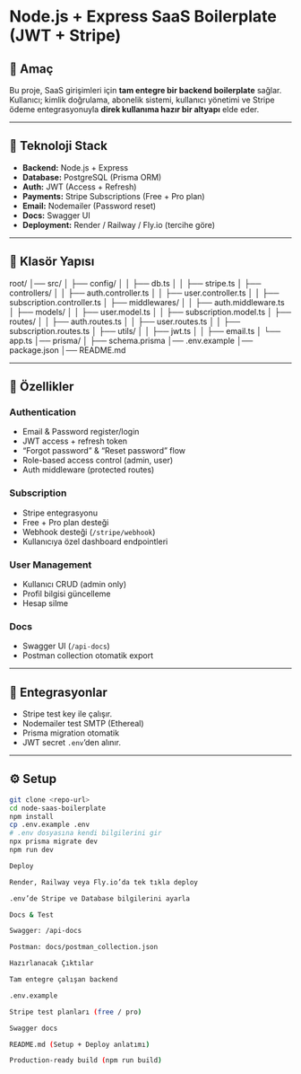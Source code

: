 # Node.js + Express SaaS Boilerplate (JWT + Stripe)

## 🧠 Amaç
Bu proje, SaaS girişimleri için **tam entegre bir backend boilerplate** sağlar.  
Kullanıcı; kimlik doğrulama, abonelik sistemi, kullanıcı yönetimi ve Stripe ödeme entegrasyonuyla **direk kullanıma hazır bir altyapı** elde eder.

---

## 🚀 Teknoloji Stack
- **Backend:** Node.js + Express
- **Database:** PostgreSQL (Prisma ORM)
- **Auth:** JWT (Access + Refresh)
- **Payments:** Stripe Subscriptions (Free + Pro plan)
- **Email:** Nodemailer (Password reset)
- **Docs:** Swagger UI
- **Deployment:** Render / Railway / Fly.io (tercihe göre)

---

## 📁 Klasör Yapısı
root/
│── src/
│ ├── config/
│ │ ├── db.ts
│ │ ├── stripe.ts
│ ├── controllers/
│ │ ├── auth.controller.ts
│ │ ├── user.controller.ts
│ │ ├── subscription.controller.ts
│ ├── middlewares/
│ │ ├── auth.middleware.ts
│ ├── models/
│ │ ├── user.model.ts
│ │ ├── subscription.model.ts
│ ├── routes/
│ │ ├── auth.routes.ts
│ │ ├── user.routes.ts
│ │ ├── subscription.routes.ts
│ ├── utils/
│ │ ├── jwt.ts
│ │ ├── email.ts
│ └── app.ts
│── prisma/
│ ├── schema.prisma
│── .env.example
│── package.json
│── README.md


---

## 🔐 Özellikler

### Authentication
- Email & Password register/login
- JWT access + refresh token
- “Forgot password” & “Reset password” flow
- Role-based access control (admin, user)
- Auth middleware (protected routes)

### Subscription
- Stripe entegrasyonu
- Free + Pro plan desteği
- Webhook desteği (`/stripe/webhook`)
- Kullanıcıya özel dashboard endpointleri

### User Management
- Kullanıcı CRUD (admin only)
- Profil bilgisi güncelleme
- Hesap silme

### Docs
- Swagger UI (`/api-docs`)
- Postman collection otomatik export

---

## 🧩 Entegrasyonlar
- Stripe test key ile çalışır.
- Nodemailer test SMTP (Ethereal)
- Prisma migration otomatik
- JWT secret `.env`’den alınır.

---

## ⚙️ Setup
```bash
git clone <repo-url>
cd node-saas-boilerplate
npm install
cp .env.example .env
# .env dosyasına kendi bilgilerini gir
npx prisma migrate dev
npm run dev

Deploy

Render, Railway veya Fly.io’da tek tıkla deploy

.env’de Stripe ve Database bilgilerini ayarla

Docs & Test

Swagger: /api-docs

Postman: docs/postman_collection.json

Hazırlanacak Çıktılar

Tam entegre çalışan backend

.env.example

Stripe test planları (free / pro)

Swagger docs

README.md (Setup + Deploy anlatımı)

Production-ready build (npm run build)